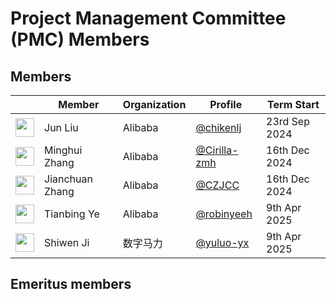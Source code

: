 # Project Management Committee (PMC) Members

## Members

| &nbsp;                                                         | Member             | Organization  | Profile                                              | Term Start |
| -------------------------------------------------------------- | ------------------ | ------------  | ---------------------------------------------------- | ---------- |
| <img width="30px" src="https://github.com/chickenlj.png">      | Jun Liu           | Alibaba       | [@chikenlj](https://github.com/chickenlj)             | 23rd Sep 2024  |
| <img width="30px" src="https://github.com/Cirilla-zmh.png">    | Minghui Zhang     | Alibaba       | [@Cirilla-zmh](https://github.com/Cirilla-zmh)        | 16th Dec 2024  |
| <img width="30px" src="https://github.com/CZJCC.png">          | Jianchuan Zhang   | Alibaba       | [@CZJCC](https://github.com/CZJCC)                    | 16th Dec 2024  |
| <img width="30px" src="https://github.com/robinyeeh.png">      | Tianbing Ye       | Alibaba       | [@robinyeeh](https://github.com/robinyeeh)            | 9th Apr 2025   |
| <img width="30px" src="https://github.com/yuluo-yx.png">       | Shiwen Ji         | 数字马力       | [@yuluo-yx](https://github.com/yuluo-yx)              | 9th Apr 2025   |


## Emeritus members
